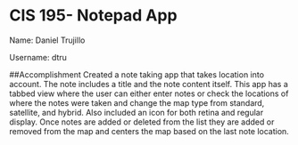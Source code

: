 # CIS 195- Notepad App

Name: Daniel Trujillo

Username: dtru

##Accomplishment
Created a note taking app that takes location into account. The note
includes a title and the note content itself. This app has a tabbed
view where the user can either enter notes or check the locations of
where the notes were taken and change the map type from standard,
satellite, and hybrid. Also included an icon for both retina and
regular display. Once notes are added or deleted from the list they
are added or removed from the map and centers the map based on the
last note location.
